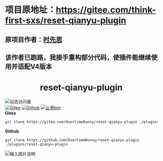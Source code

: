 # **项目原地址：https://gitee.com/think-first-sxs/reset-qianyu-plugin**

## **原项目作者：**[时先思](https://gitee.com/think-first-sxs)

## **该作者已跑路，我接手重构部分代码，使插件能继续使用并适配V4版本**

# <center>reset-qianyu-plugin</center>

![动态访问量](https://count.kjchmc.cn/get/@reset-qianyu-plugin?theme=rule34)<br>
[![Gitee](https://img.shields.io/badge/Gitee-千羽插件-black?style=flat-square&logo=gitee)](https://gitee.com/OvertimeBunny/reset-qianyu-plugin)
[![Github](https://img.shields.io/badge/Github-千羽插件-black?style=flat-square&logo=github)](https://github.com/OvertimeBunny/reset-qianyu-plugin)
[![云崽bot](https://img.shields.io/badge/云崽-v4.0.0-black?style=flat-square&logo=dependabot)](https://gitee.com/Le-niao/Yunzai-Bot)<br>
**Gitee**

```bash
git clone https://gitee.com/OvertimeBunny/reset-qianyu-plugin ./plugins/reset-qianyu-plugin
```

**Github**

~~~
git clone https://github.com/OvertimeBunny/reset-qianyu-plugin ./plugins/reset-qianyu-plugin
~~~



![输入图片说明](https://foruda.gitee.com/images/1717260284042283433/805232d1_11990909.png "74c87e0254f7436d8278de1ca63f1489.png")
